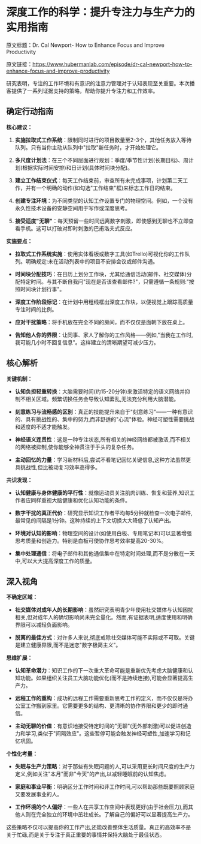 # 深度工作的科学：提升专注力与生产力的实用指南

原文标题：Dr. Cal Newport- How to Enhance Focus and Improve Productivity

原文链接：https://www.hubermanlab.com/episode/dr-cal-newport-how-to-enhance-focus-and-improve-productivity

<YouTube videoId="p4ZfkezDTXQ" />

研究表明，专注的工作环境和有意识的注意力管理对于认知表现至关重要。本次播客提供了一系列证据支持的策略，帮助你提升专注力和工作效率。

## 确定行动指南

**核心建议：**

1. **实施拉取式工作系统**：限制同时进行的项目数量至2-3个，其他任务放入等待队列。只有当你主动从队列中"拉取"新任务时，才开始处理它。
   
2. **多尺度计划法**：在三个不同层面进行规划：季度/季节性计划(长期目标)、周计划(根据实际时间安排)和日计划(具体时间块分配)。

3. **建立工作结束仪式**：每天工作结束前，审查所有未完成事项，计划第二天工作，并有一个明确的动作(如勾选"工作结束"框)来标志工作日的结束。

4. **创建专注环境**：为不同类型的认知工作设置专门的物理空间。例如，一个没有永久性技术设备的安静空间用于写作或深度思考。

5. **接受适度"无聊"**：每天预留一些时间远离数字刺激，即使感到无聊也不立即查看手机。这可以打破对即时刺激的巴甫洛夫式反应。

**实施要点：**

- **拉取式工作系统实施**：使用实体看板或数字工具(如Trello)可视化你的工作队列。明确规定:未在活动列表中的项目不安排会议或邮件沟通。

- **时间块分配技巧**：在日历上划分工作块，尤其给通信活动(邮件、社交媒体)分配特定时间。与其不断自我问"现在是否该查看邮件?"，只需遵循一条规则:"按照时间块计划行事"。

- **深度工作阶段标记**：在计划中用粗线框出深度工作块，以便视觉上跟踪高质量专注时间的比例。

- **应对干扰策略**：将手机放在完全不同的房间，而不仅仅是面朝下放在桌上。

- **告知他人你的界限**：让同事、家人了解你的工作风格——例如,"当我在工作时,我可能几小时不回复信息"。这样建立的清晰期望可减少压力。

## 核心解析

**关键机制：**

- **认知负担轻重转换**：大脑需要时间(约15-20分钟)来激活特定的语义网络并抑制不相关区域。频繁切换任务会导致认知紊乱,无法充分利用大脑潜能。

- **刻意练习与流畅感的区别**：真正的技能提升来自于"刻意练习"——一种有意识的、具有挑战性的、集中的努力,而非舒适的"心流"体验。神经可塑性需要挑战和适度的不适才能触发。

- **神经语义连贯性**：这是一种专注状态,所有相关的神经网络都被激活,而不相关的网络被抑制,使你能够全神贯注于手头的复杂任务。

- **主动回忆的力量**：学习新材料后,尝试不看笔记回忆关键信息,这种方法虽然更具挑战性,但比被动复习效率高得多。

**共识发现：**

- **认知健康与身体健康的平行性**：就像运动员关注肌肉训练、恢复和营养,知识工作者应同样重视大脑健康和优化认知功能的条件。

- **数字干扰的真正代价**：研究显示知识工作者平均每5分钟就检查一次电子邮件,最常见的间隔是1分钟。这种持续的上下文切换大大降低了认知产出。

- **环境对认知的影响**：物理空间的设计(如使用白板、专用笔记本)可以显著增强思考质量和创造力。特别是白板可使协作思考效率提高20-30%。

- **集中处理通信**：将电子邮件和其他通信集中在特定时间处理,而不是分散在一天中,可以大大提高深度工作的质量。

## 深入视角

**不确定区域：**

- **社交媒体对成年人的长期影响**：虽然研究表明青少年使用社交媒体与认知困扰相关,但对成年人的确切影响尚未完全量化。然而,有证据表明,适度使用和明确界限可以减轻负面影响。

- **脱离的最佳方式**：对许多人来说,彻底戒除社交媒体可能不实际或不可取。关键是建立健康界限,而不是迷恋"数字极简主义"。

**思维扩展：**

- **认知革命潜力**：知识工作的下一次重大革命可能是重新优先考虑大脑健康和认知功能。如果组织关注员工大脑功能优化(而不是持续连接),可能会显著提高生产力。

- **远程工作的重构**：成功的远程工作需要重新思考工作的定义，而不仅仅是将办公室工作搬到家里。它需要更多的结构、更清晰的协作界限和更少的即时通信。

- **主动无聊的价值**：有意识地接受特定时间的"无聊"(无外部刺激)可以促进创造力和学习,类似于"间隔效应"。这些暂停可能会触发神经可塑性,加速学习和记忆巩固。

**个性化考量：**

- **失眠与生产力策略**：对于那些有失眠问题的人,可以采用更长时间尺度的生产力定义,例如关注"本月"而非"今天"的产出,以减轻睡眠前的认知焦虑。

- **家庭和事业平衡**：明确区分工作时间和非工作时间,可以帮助那些既要照顾家庭又要发展事业的人。

- **工作环境的个人偏好**：一些人在共享工作空间中表现更好(由于社会压力),而其他人则在完全独立的环境中茁壮成长。了解自己的偏好可以显著提高生产力。

这些策略不仅可以提高你的工作产出,还能改善整体生活质量。真正的高效率不是关于忙碌,而是关于专注于真正重要的事情并保持大脑处于最佳状态。
